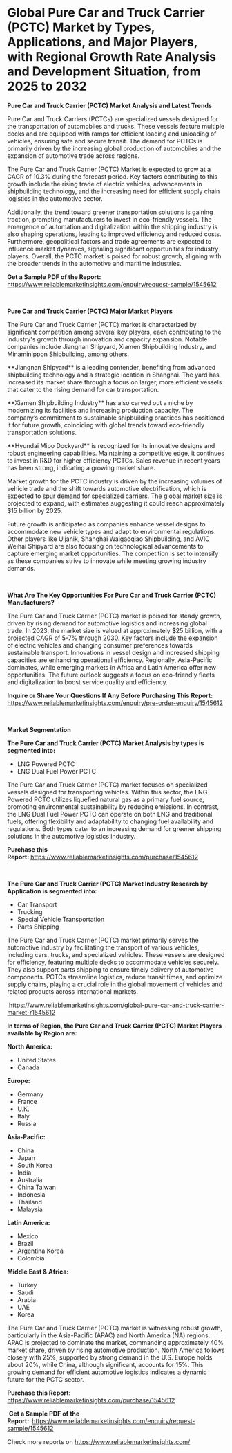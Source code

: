 <p><h1>Global Pure Car and Truck Carrier (PCTC) Market by Types, Applications, and Major Players, with Regional Growth Rate Analysis and Development Situation, from 2025 to 2032</h1></p><p><strong>Pure Car and Truck Carrier (PCTC) Market Analysis and Latest Trends</strong></p>
<p><p>Pure Car and Truck Carriers (PCTCs) are specialized vessels designed for the transportation of automobiles and trucks. These vessels feature multiple decks and are equipped with ramps for efficient loading and unloading of vehicles, ensuring safe and secure transit. The demand for PCTCs is primarily driven by the increasing global production of automobiles and the expansion of automotive trade across regions.</p><p>The Pure Car and Truck Carrier (PCTC) Market is expected to grow at a CAGR of 10.3% during the forecast period. Key factors contributing to this growth include the rising trade of electric vehicles, advancements in shipbuilding technology, and the increasing need for efficient supply chain logistics in the automotive sector. </p><p>Additionally, the trend toward greener transportation solutions is gaining traction, prompting manufacturers to invest in eco-friendly vessels. The emergence of automation and digitalization within the shipping industry is also shaping operations, leading to improved efficiency and reduced costs. Furthermore, geopolitical factors and trade agreements are expected to influence market dynamics, signaling significant opportunities for industry players. Overall, the PCTC market is poised for robust growth, aligning with the broader trends in the automotive and maritime industries.</p></p>
<p><strong>Get a Sample PDF of the Report:&nbsp;</strong> <a href="https://www.reliablemarketinsights.com/enquiry/request-sample/1545612?utm_campaign=2175&utm_medium=2&utm_source=Github&utm_content=ia&utm_term=27022025&utm_id=pure-car-and-truck-carrier-pctc">https://www.reliablemarketinsights.com/enquiry/request-sample/1545612</a></p>
<p>&nbsp;</p>
<p><strong>Pure Car and Truck Carrier (PCTC) Major Market Players</strong></p>
<p><p>The Pure Car and Truck Carrier (PCTC) market is characterized by significant competition among several key players, each contributing to the industry's growth through innovation and capacity expansion. Notable companies include Jiangnan Shipyard, Xiamen Shipbuilding Industry, and Minaminippon Shipbuilding, among others.</p><p>**Jiangnan Shipyard** is a leading contender, benefiting from advanced shipbuilding technology and a strategic location in Shanghai. The yard has increased its market share through a focus on larger, more efficient vessels that cater to the rising demand for car transportation. </p><p>**Xiamen Shipbuilding Industry** has also carved out a niche by modernizing its facilities and increasing production capacity. The company’s commitment to sustainable shipbuilding practices has positioned it for future growth, coinciding with global trends toward eco-friendly transportation solutions.</p><p>**Hyundai Mipo Dockyard** is recognized for its innovative designs and robust engineering capabilities. Maintaining a competitive edge, it continues to invest in R&D for higher efficiency PCTCs. Sales revenue in recent years has been strong, indicating a growing market share.</p><p>Market growth for the PCTC industry is driven by the increasing volumes of vehicle trade and the shift towards automotive electrification, which is expected to spur demand for specialized carriers. The global market size is projected to expand, with estimates suggesting it could reach approximately $15 billion by 2025. </p><p>Future growth is anticipated as companies enhance vessel designs to accommodate new vehicle types and adapt to environmental regulations. Other players like Uljanik, Shanghai Waigaoqiao Shipbuilding, and AVIC Weihai Shipyard are also focusing on technological advancements to capture emerging market opportunities. The competition is set to intensify as these companies strive to innovate while meeting growing industry demands.</p></p>
<p>&nbsp;</p>
<p><strong>What Are The Key Opportunities For Pure Car and Truck Carrier (PCTC) Manufacturers?</strong></p>
<p><p>The Pure Car and Truck Carrier (PCTC) market is poised for steady growth, driven by rising demand for automotive logistics and increasing global trade. In 2023, the market size is valued at approximately $25 billion, with a projected CAGR of 5-7% through 2030. Key factors include the expansion of electric vehicles and changing consumer preferences towards sustainable transport. Innovations in vessel design and increased shipping capacities are enhancing operational efficiency. Regionally, Asia-Pacific dominates, while emerging markets in Africa and Latin America offer new opportunities. The future outlook suggests a focus on eco-friendly fleets and digitalization to boost service quality and efficiency.</p></p>
<p><strong>Inquire or Share Your Questions If Any Before Purchasing This Report:</strong> <a href="https://www.reliablemarketinsights.com/enquiry/pre-order-enquiry/1545612?utm_campaign=2175&utm_medium=2&utm_source=Github&utm_content=ia&utm_term=27022025&utm_id=pure-car-and-truck-carrier-pctc">https://www.reliablemarketinsights.com/enquiry/pre-order-enquiry/1545612</a></p>
<p>&nbsp;</p>
<p><strong>Market Segmentation</strong></p>
<p><strong>The Pure Car and Truck Carrier (PCTC) Market Analysis by types is segmented into:</strong></p>
<p><ul><li>LNG Powered PCTC</li><li>LNG Dual Fuel Power PCTC</li></ul></p>
<p><p>The Pure Car and Truck Carrier (PCTC) market focuses on specialized vessels designed for transporting vehicles. Within this sector, the LNG Powered PCTC utilizes liquefied natural gas as a primary fuel source, promoting environmental sustainability by reducing emissions. In contrast, the LNG Dual Fuel Power PCTC can operate on both LNG and traditional fuels, offering flexibility and adaptability to changing fuel availability and regulations. Both types cater to an increasing demand for greener shipping solutions in the automotive logistics industry.</p></p>
<p><strong>Purchase this Report:&nbsp;</strong><a href="https://www.reliablemarketinsights.com/purchase/1545612?utm_campaign=2175&utm_medium=2&utm_source=Github&utm_content=ia&utm_term=27022025&utm_id=pure-car-and-truck-carrier-pctc">https://www.reliablemarketinsights.com/purchase/1545612</a></p>
<p>&nbsp;</p>
<p><strong>The Pure Car and Truck Carrier (PCTC) Market Industry Research by Application is segmented into:</strong></p>
<p><ul><li>Car Transport</li><li>Trucking</li><li>Special Vehicle Transportation</li><li>Parts Shipping</li></ul></p>
<p><p>The Pure Car and Truck Carrier (PCTC) market primarily serves the automotive industry by facilitating the transport of various vehicles, including cars, trucks, and specialized vehicles. These vessels are designed for efficiency, featuring multiple decks to accommodate vehicles securely. They also support parts shipping to ensure timely delivery of automotive components. PCTCs streamline logistics, reduce transit times, and optimize supply chains, playing a crucial role in the global movement of vehicles and related products across international markets.</p></p>
<p><a href="https://www.reliablemarketinsights.com/global-pure-car-and-truck-carrier-market-r1545612?utm_campaign=2175&utm_medium=2&utm_source=Github&utm_content=ia&utm_term=27022025&utm_id=pure-car-and-truck-carrier-pctc">&nbsp;https://www.reliablemarketinsights.com/global-pure-car-and-truck-carrier-market-r1545612</a></p>
<p><strong>In terms of Region, the Pure Car and Truck Carrier (PCTC) Market Players available by Region are:</strong></p>
<p>
    <p> <strong> North America: </strong>
        <ul>
            <li>United States</li>
            <li>Canada</li>
        </ul>
        </p> 
    <p> <strong> Europe: </strong>
        <ul>
            <li>Germany</li>
            <li>France</li>
            <li>U.K.</li>
            <li>Italy</li>
            <li>Russia</li>
        </ul>
        </p> 
    <p> <strong> Asia-Pacific: </strong>
        <ul>
            <li>China</li>
            <li>Japan</li>
            <li>South Korea</li>
            <li>India</li>
            <li>Australia</li>
            <li>China Taiwan</li>
            <li>Indonesia</li>
            <li>Thailand</li>
            <li>Malaysia</li>
        </ul>
        </p> 
    <p> <strong> Latin America: </strong>
        <ul>
            <li>Mexico</li>
            <li>Brazil</li>
            <li>Argentina Korea</li>
            <li>Colombia</li>
        </ul>
        </p> 
    <p> <strong> Middle East & Africa: </strong>
        <ul>
            <li>Turkey</li>
            <li>Saudi</li>
            <li>Arabia</li>
            <li>UAE</li>
            <li>Korea</li>
        </ul>
    </p>
    </p>
<p><p>The Pure Car and Truck Carrier (PCTC) market is witnessing robust growth, particularly in the Asia-Pacific (APAC) and North America (NA) regions. APAC is projected to dominate the market, commanding approximately 40% market share, driven by rising automotive production. North America follows closely with 25%, supported by strong demand in the U.S. Europe holds about 20%, while China, although significant, accounts for 15%. This growing demand for efficient automotive logistics indicates a dynamic future for the PCTC sector.</p></p>
<p><strong>Purchase this Report: </strong><a href="https://www.reliablemarketinsights.com/purchase/1545612?utm_campaign=2175&utm_medium=2&utm_source=Github&utm_content=ia&utm_term=27022025&utm_id=pure-car-and-truck-carrier-pctc">https://www.reliablemarketinsights.com/purchase/1545612</a></p>
<p>&nbsp;<strong>Get a Sample PDF of the Report:&nbsp;&nbsp;</strong><a href="https://www.reliablemarketinsights.com/enquiry/request-sample/1545612?utm_campaign=2175&utm_medium=2&utm_source=Github&utm_content=ia&utm_term=27022025&utm_id=pure-car-and-truck-carrier-pctc">https://www.reliablemarketinsights.com/enquiry/request-sample/1545612</a></p>
<p><strong></strong></p>
<p>Check more reports on <a href="https://www.reliablemarketinsights.com/?utm_campaign=2175&utm_medium=2&utm_source=Github&utm_content=ia&utm_term=27022025&utm_id=pure-car-and-truck-carrier-pctc">https://www.reliablemarketinsights.com/</a></p>